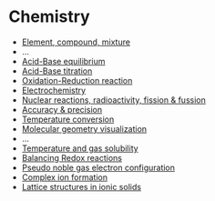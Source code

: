 ﻿# Chemistry

- [Element, compound, mixture](element-compound-mixture)
- ...
- [Acid-Base equilibrium](acid-base-equilibrium)
- [Acid-Base titration](acid-base-titration)
- [Oxidation-Reduction reaction](oxidation-reduction-reaction)
- [Electrochemistry](electrochemistry)
- [Nuclear reactions, radioactivity, fission & fussion](nuclear-reactions)
- [Accuracy & precision](accuracy-and-precission)
- [Temperature conversion](temperature-conversion)
- [Molecular geometry visualization](molecular-geometry-visualization)
- ...
- [Temperature and gas solubility](temperature-gas-solubility)
- [Balancing Redox reactions](balancing-redox-reactions)
- [Pseudo noble gas electron configuration](pseudo-noble-gas-electron-configuration)
- [Complex ion formation](complex-ion-formation)
- [Lattice structures in ionic solids](lattice-structures-in-ionic-solids)